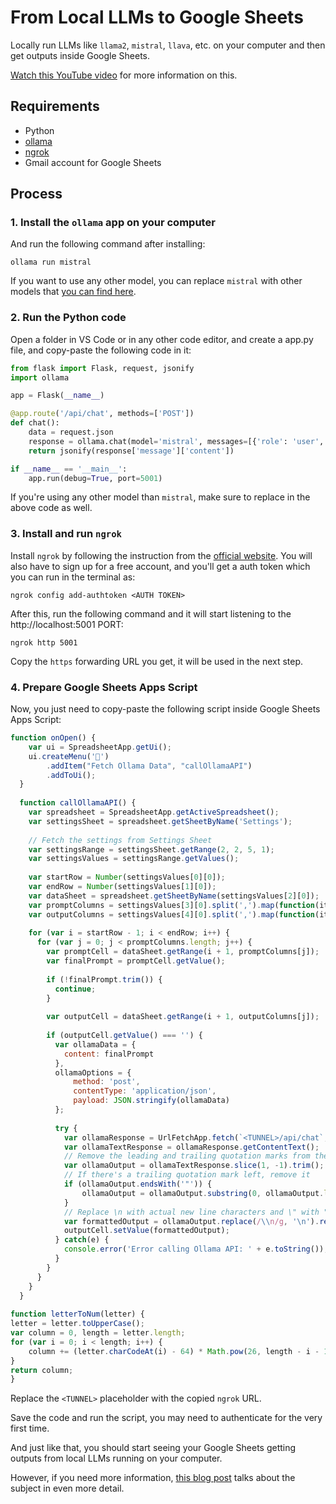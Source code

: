 # From Local LLMs to Google Sheets

Locally run LLMs like `llama2`, `mistral`, `llava`, etc. on your computer and then get outputs inside Google Sheets.

[Watch this YouTube video](https://www.youtube.com/watch?v=q6b9MIktSAc) for more information on this.

## Requirements

- Python
- [ollama](https://ollama.com/)
- [ngrok](https://ngrok.com/)
- Gmail account for Google Sheets

## Process

### 1. Install the `ollama` app on your computer

And run the following command after installing:

```
ollama run mistral
```

If you want to use any other model, you can replace `mistral` with other models that [you can find here](https://ollama.com/library).

### 2. Run the Python code

Open a folder in VS Code or in any other code editor, and create a app.py file, and copy-paste the following code in it:

```python
from flask import Flask, request, jsonify
import ollama

app = Flask(__name__)

@app.route('/api/chat', methods=['POST'])
def chat():
    data = request.json
    response = ollama.chat(model='mistral', messages=[{'role': 'user', 'content': data['content']}])
    return jsonify(response['message']['content'])

if __name__ == '__main__':
    app.run(debug=True, port=5001)
```

If you're using any other model than `mistral`, make sure to replace in the above code as well.

### 3. Install and run `ngrok`

Install `ngrok` by following the instruction from the [official website](https://ngrok.com/). You will also have to sign up for a free account, and you'll get a auth token which you can run in the terminal as:

```
ngrok config add-authtoken <AUTH TOKEN>
```

After this, run the following command and it will start listening to the http://localhost:5001 PORT:

```
ngrok http 5001
```

Copy the `https` forwarding URL you get, it will be used in the next step.

### 4. Prepare Google Sheets Apps Script

Now, you just need to copy-paste the following script inside Google Sheets Apps Script:

```javascript
function onOpen() {
    var ui = SpreadsheetApp.getUi();
    ui.createMenu('🎉')
        .addItem("Fetch Ollama Data", "callOllamaAPI")
        .addToUi();
  }
  
  function callOllamaAPI() {
    var spreadsheet = SpreadsheetApp.getActiveSpreadsheet();
    var settingsSheet = spreadsheet.getSheetByName('Settings');
  
    // Fetch the settings from Settings Sheet
    var settingsRange = settingsSheet.getRange(2, 2, 5, 1);
    var settingsValues = settingsRange.getValues();
  
    var startRow = Number(settingsValues[0][0]);
    var endRow = Number(settingsValues[1][0]);
    var dataSheet = spreadsheet.getSheetByName(settingsValues[2][0]);
    var promptColumns = settingsValues[3][0].split(',').map(function(item) { return letterToNum(item.trim()); });
    var outputColumns = settingsValues[4][0].split(',').map(function(item) { return letterToNum(item.trim()); });
  
    for (var i = startRow - 1; i < endRow; i++) {
      for (var j = 0; j < promptColumns.length; j++) {
        var promptCell = dataSheet.getRange(i + 1, promptColumns[j]);
        var finalPrompt = promptCell.getValue();
  
        if (!finalPrompt.trim()) {
          continue;
        }
  
        var outputCell = dataSheet.getRange(i + 1, outputColumns[j]);
        
        if (outputCell.getValue() === '') {
          var ollamaData = {
            content: finalPrompt
          },
          ollamaOptions = {
              method: 'post',
              contentType: 'application/json',
              payload: JSON.stringify(ollamaData)
          };
  
          try {
            var ollamaResponse = UrlFetchApp.fetch(`<TUNNEL>/api/chat`, ollamaOptions);
            var ollamaTextResponse = ollamaResponse.getContentText();
            // Remove the leading and trailing quotation marks from the JSON response and trim any leading/trailing whitespace
            var ollamaOutput = ollamaTextResponse.slice(1, -1).trim();
            // If there's a trailing quotation mark left, remove it
            if (ollamaOutput.endsWith('"')) {
                ollamaOutput = ollamaOutput.substring(0, ollamaOutput.length - 1);
            }
            // Replace \n with actual new line characters and \" with "
            var formattedOutput = ollamaOutput.replace(/\\n/g, '\n').replace(/\\"/g, '"');
            outputCell.setValue(formattedOutput);
          } catch(e) {
            console.error('Error calling Ollama API: ' + e.toString());
          }
        }
      }  
    }
  }
  
function letterToNum(letter) {
letter = letter.toUpperCase();
var column = 0, length = letter.length;
for (var i = 0; i < length; i++) {
    column += (letter.charCodeAt(i) - 64) * Math.pow(26, length - i - 1);
}
return column;
}
```

Replace the `<TUNNEL>` placeholder with the copied `ngrok` URL.

Save the code and run the script, you may need to authenticate for the very first time.

And just like that, you should start seeing your Google Sheets getting outputs from local LLMs running on your computer.

However, if you need more information, [this blog post](https://untalkedseo.com/locally-running-llms-in-google-sheets/) talks about the subject in even more detail.
